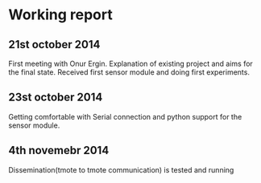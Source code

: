 # Working report

## 21st october 2014

First meeting with Onur Ergin. Explanation of existing project and aims for the final state. Received first sensor module and doing first experiments.

## 23st october 2014

Getting comfortable with Serial connection and python support for the sensor module.

## 4th novemebr 2014

Dissemination(tmote to tmote communication) is tested and running
